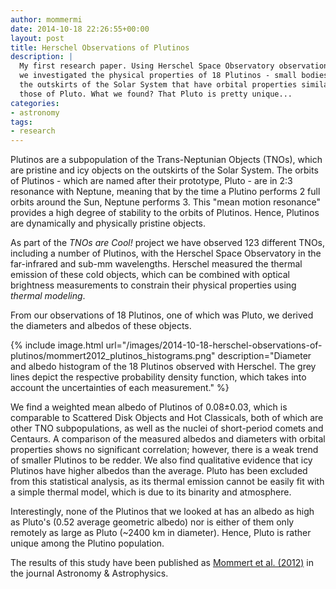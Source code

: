 ```yaml
---
author: mommermi
date: 2014-10-18 22:26:55+00:00
layout: post
title: Herschel Observations of Plutinos
description: |
  My first research paper. Using Herschel Space Observatory observations,
  we investigated the physical properties of 18 Plutinos - small bodies at
  the outskirts of the Solar System that have orbital properties similar to
  those of Pluto. What we found? That Pluto is pretty unique...
categories:
- astronomy
tags:
- research
---
```


Plutinos are a subpopulation of the Trans-Neptunian Objects (TNOs), which are pristine and icy objects on the outskirts of the Solar System. The orbits of Plutinos - which are named after their prototype, Pluto - are in 2:3 resonance with Neptune, meaning that by the time a Plutino performs 2 full orbits around the Sun, Neptune performs 3. This "mean motion resonance" provides a high degree of stability to the orbits of Plutinos. Hence, Plutinos are dynamically and physically pristine objects.

As part of the *TNOs are Cool!*  project we have observed 123 different TNOs, including a number of Plutinos, with the Herschel Space Observatory in the far-infrared and sub-mm wavelengths. Herschel measured the thermal emission of these cold objects, which can be combined with optical brightness measurements to constrain their physical properties using _thermal modeling_.

From our observations of 18 Plutinos, one of which was Pluto, we derived the diameters and albedos of these objects.


{% include image.html url="/images/2014-10-18-herschel-observations-of-plutinos/mommert2012_plutinos_histograms.png" description="Diameter and albedo histogram of the 18 Plutinos observed with Herschel. The grey lines depict the respective probability density function, which takes into account the uncertainties of each measurement." %}

We find a weighted mean albedo of Plutinos of 0.08±0.03, which is comparable to Scattered Disk Objects and Hot Classicals, both of which are other TNO subpopulations, as well as the nuclei of short-period comets and Centaurs. A comparison of the measured albedos and diameters with orbital properties shows no significant correlation; however, there is a weak trend of smaller Plutinos to be redder. We also find qualitative evidence that icy Plutinos have higher albedos than the average. Pluto has been excluded from this statistical analysis, as its thermal emission cannot be easily fit with a simple thermal model, which is due to its binarity and atmosphere.

Interestingly, none of the Plutinos that we looked at has an albedo as high as Pluto's (0.52 average geometric albedo) nor is either of them only remotely as large as Pluto (~2400 km in diameter). Hence, Pluto is rather unique among the Plutino population.

The results of this study have been published as [Mommert et al. (2012)](http://adsabs.harvard.edu/abs/2012A%26A...541A..93M) in the journal Astronomy & Astrophysics.



